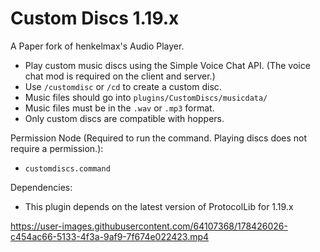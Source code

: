 # Custom Discs 1.19.x

A Paper fork of henkelmax's Audio Player.
- Play custom music discs using the Simple Voice Chat API. (The voice chat mod is required on the client and server.)
- Use ```/customdisc``` or ```/cd``` to create a custom disc. 
- Music files should go into ```plugins/CustomDiscs/musicdata/```
- Music files must be in the ```.wav``` or ```.mp3``` format.
- Only custom discs are compatible with hoppers.

Permission Node (Required to run the command. Playing discs does not require a permission.):
- ```customdiscs.command```

Dependencies:
- This plugin depends on the latest version of ProtocolLib for 1.19.x


https://user-images.githubusercontent.com/64107368/178426026-c454ac66-5133-4f3a-9af9-7f674e022423.mp4

